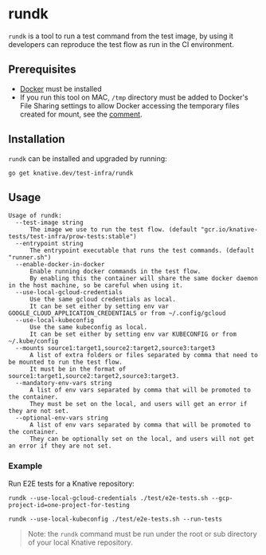 # rundk

`rundk` is a tool to run a test command from the test image, by using it
developers can reproduce the test flow as run in the CI environment.

## Prerequisites

- [Docker](https://docs.docker.com/get-docker/) must be installed
- If you run this tool on MAC, `/tmp` directory must be added to Docker's File
  Sharing settings to allow Docker accessing the temporary files created for
  mount, see the
  [comment](https://github.com/docker/docker.github.io/issues/4709#issuecomment-639596451).

## Installation

`rundk` can be installed and upgraded by running:

```shell
go get knative.dev/test-infra/rundk
```

## Usage

```shell
Usage of rundk:
  --test-image string
      The image we use to run the test flow. (default "gcr.io/knative-tests/test-infra/prow-tests:stable")
  --entrypoint string
      The entrypoint executable that runs the test commands. (default "runner.sh")
  --enable-docker-in-docker
      Enable running docker commands in the test flow.
      By enabling this the container will share the same docker daemon in the host machine, so be careful when using it.
  --use-local-gcloud-credentials
      Use the same gcloud credentials as local.
      It can be set either by setting env var GOOGLE_CLOUD_APPLICATION_CREDENTIALS or from ~/.config/gcloud
  --use-local-kubeconfig
      Use the same kubeconfig as local.
      It can be set either by setting env var KUBECONFIG or from ~/.kube/config
  --mounts source1:target1,source2:target2,source3:target3
      A list of extra folders or files separated by comma that need to be mounted to run the test flow.
      It must be in the format of source1:target1,source2:target2,source3:target3.
  --mandatory-env-vars string
      A list of env vars separated by comma that will be promoted to the container.
      They must be set on the local, and users will get an error if they are not set.
  --optional-env-vars string
      A list of env vars separated by comma that will be promoted to the container.
      They can be optionally set on the local, and users will not get an error if they are not set.
```

### Example

Run E2E tests for a Knative repository:

```shell
rundk --use-local-gcloud-credentials ./test/e2e-tests.sh --gcp-project-id=one-project-for-testing
```

```shell
rundk --use-local-kubeconfig ./test/e2e-tests.sh --run-tests
```

> Note: the `rundk` command must be run under the root or sub directory of your
> local Knative repository.
